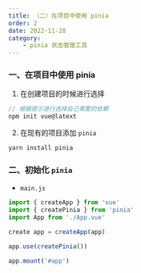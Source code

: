 ```yaml
---
title: （二）在项目中使用 pinia
order: 2
date: 2022-11-28
category:
    - pinia 状态管理工具
---
```


<!-- ![](https://image.zswei.xyz/img/202211271445584.png) -->

### 一、在项目中使用 pinia
1. 在创建项目的时候进行选择
```js
// 根据提示进行选择自己需要的依赖
npm init vue@latext
```

2. 在现有的项目添加 `pinia` 
```js
yarn install pinia
```


### 二、初始化 `pinia`
- `main.js`
```js
import { createApp } from 'vue'
import { createPinia } from 'pinia'
import App from './App.vue'

create app = createApp(app)

app.use(createPinia())

app.mount('#app')
```